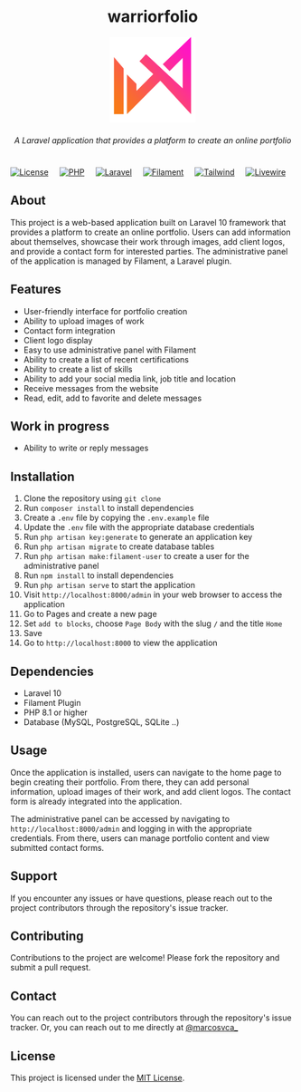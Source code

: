 <h1 align="center">warriorfolio</h1>

<p align="center">
  <img src="https://raw.githubusercontent.com/mviniciusca/warriorfolio/main/public/img/logo-color.png" width="30%" alt="Descrição da imagem">
</p>

<h5 align="center" style="text-align: center; font-weight: normal;">A Laravel application that provides a platform to create an online portfolio</h5>

<h1 align="center"></h1>

[![License](https://img.shields.io/badge/license-MIT-blue.svg)](https://opensource.org/licenses/MIT)&nbsp;&nbsp;&nbsp;&nbsp;
[![PHP](https://img.shields.io/badge/PHP-8.1-blue)](https://www.php.net/releases/8.1/en.php)&nbsp;&nbsp;&nbsp;&nbsp;
[![Laravel](https://img.shields.io/badge/Laravel-10-red)](https://laravel.com/docs/10.x/readme)&nbsp;&nbsp;&nbsp;&nbsp;
[![Filament](https://img.shields.io/badge/Filament-2.17-green)](https://filamentphp.com/docs)&nbsp;&nbsp;&nbsp;&nbsp;
[![Tailwind](https://img.shields.io/badge/Tailwind-2.2.19-blue)](https://tailwindcss.com/)&nbsp;&nbsp;&nbsp;&nbsp;
[![Livewire](https://img.shields.io/badge/Livewire-2.12-pink)](https://laravel-livewire.com/)&nbsp;&nbsp;&nbsp;&nbsp;

## About 
This project is a web-based application built on Laravel 10 framework that provides a platform to create an online portfolio. Users can add information about themselves, showcase their work through images, add client logos, and provide a contact form for interested parties. The administrative panel of the application is managed by Filament, a Laravel plugin.

## Features

- User-friendly interface for portfolio creation
- Ability to upload images of work
- Contact form integration
- Client logo display
- Easy to use administrative panel with Filament
- Ability to create a list of recent certifications
- Ability to create a list of skills
- Ability to add your social media link, job title and location
- Receive messages from the website 
- Read, edit, add to favorite and delete messages

## Work in progress

- Ability to write or reply messages

## Installation
1. Clone the repository using `git clone`
2. Run `composer install` to install dependencies
3. Create a `.env` file by copying the `.env.example` file
4. Update the `.env` file with the appropriate database credentials
5. Run `php artisan key:generate` to generate an application key
7. Run `php artisan migrate` to create database tables
8. Run `php artisan make:filament-user` to create a user for the administrative panel
9. Run `npm install` to install dependencies
10. Run `php artisan serve` to start the application
11. Visit `http://localhost:8000/admin` in your web browser to access the application
12. Go to Pages and create a new page
13. Set `add to blocks`, choose `Page Body` with the slug `/` and the title `Home`
14. Save
15. Go to `http://localhost:8000` to view the application

## Dependencies
- Laravel 10
- Filament Plugin
- PHP 8.1 or higher
- Database (MySQL, PostgreSQL, SQLite ..)

## Usage
Once the application is installed, users can navigate to the home page to begin creating their portfolio. From there, they can add personal information, upload images of their work, and add client logos. The contact form is already integrated into the application.

The administrative panel can be accessed by navigating to `http://localhost:8000/admin` and logging in with the appropriate credentials. From there, users can manage portfolio content and view submitted contact forms.

## Support
If you encounter any issues or have questions, please reach out to the project contributors through the repository's issue tracker.

## Contributing
Contributions to the project are welcome! Please fork the repository and submit a pull request.

## Contact
You can reach out to the project contributors through the repository's issue tracker. Or, you can reach out to me directly at [@marcosvca_](https://twitter.com/marcosvca_)

## License
This project is licensed under the [MIT License](https://opensource.org/licenses/MIT).
